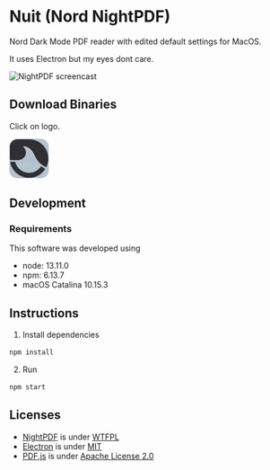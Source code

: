 # Nuit (Nord NightPDF)

Nord Dark Mode PDF reader with edited default settings for MacOS.

It uses Electron but my eyes dont care.

![NightPDF screencast](docs/nuit-720.gif?raw=true)

## Download Binaries 
Click on logo.

<a href="https://github.com/oupadhyay/Nuit/releases/tag/v2.0"><img src="./app/icon.png" alt="Nuit logo" width="70"/></a>

## Development

### Requirements

This software was developed using
- node: 13.11.0
- npm: 6.13.7
- macOS Catalina 10.15.3

## Instructions

1. Install dependencies
```bash
npm install
```
2. Run
```bash
npm start
```


## Licenses

- [NightPDF](https://github.com/joeloya/NightPDF) is under [WTFPL](LICENSE)
- [Electron](https://github.com/electron/electron) is under [MIT](https://github.com/electron/electron/blob/master/LICENSE)
- [PDF.js](https://mozilla.github.io/pdf.js/) is under [Apache License 2.0](https://github.com/mozilla/pdf.js/blob/master/LICENSE)
